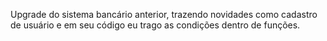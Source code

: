 Upgrade do sistema bancário anterior, trazendo novidades como cadastro de usuário e em seu código eu trago as condições dentro de funções.
